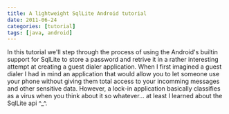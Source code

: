 ```yaml
---
title: A lightweight SqlLite Android tutorial
date: 2011-06-24
categories: [tutorial]
tags: [java, android]
---
```

In this tutorial we'll step through the process of using the Android's builtin support for SqlLite to store a password and retrive it in a rather interesting attempt at creating a guest dialer application. When I first imagined a guest dialer I had in mind an application that would allow you to let someone use your phone without giving them total access to your incomming messages and other sensitive data. However, a lock-in application basically classifies as a virus when you think about it so whatever... at least I learned about the SqlLite api ^_^.
